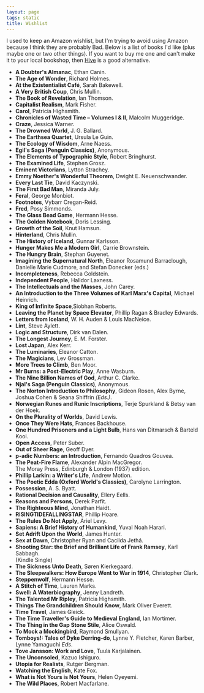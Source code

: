 ```yaml
---
layout: page
tags: static
title: Wishlist
---
```


I used to keep an Amazon wishlist, but I'm trying to avoid using Amazon because
I think they are probably Bad. Below is a list of books I'd like (plus maybe one
or two other things). If you want to buy me one and can't make it to your local
bookshop, then [Hive](http://www.hive.co.uk) is a good alternative.

* **A Doubter's Almanac**, Ethan Canin.  
* **The Age of Wonder**, Richard Holmes.  
* **At the Existentialist Caf&eacute;**, Sarah Bakewell.  
* **A Very British Coup**, Chris Mullin.  
* **The Book of Revelation**, Ian Thomson.  
* **Capitalist Realism**, Mark Fisher.  
* **Carol**, Patricia Highsmith.  
* **Chronicles of Wasted Time &ndash; Volumes I & II**, Malcolm Muggeridge.  
* **Craze**, Jessica Warner.  
* **The Drowned World**, J. G. Ballard.  
* **The Earthsea Quartet**, Ursula Le Guin.  
* **The Ecology of Wisdom**, Arne Naess.  
* **Egil's Saga (Penguin Classics)**, Anonymous.  
* **The Elements of Typographic Style**, Robert Bringhurst.  
* **The Examined Life**, Stephen Grosz.  
* **Eminent Victorians**, Lytton Strachey.  
* **Emmy Noether's Wonderful Theorem**, Dwight E. Neuenschwander.
* **Every Last Tie**, David Kaczynski.  
* **The First Bad Man**, Miranda July.  
* **Feral**, George Monbiot.  
* **Footnotes**, Vybarr Cregan-Reid.
* **Fred**, Posy Simmonds.  
* **The Glass Bead Game**, Hermann Hesse.  
* **The Golden Notebook**, Doris Lessing.  
* **Growth of the Soil**, Knut Hamsun.  
* **Hinterland**, Chris Mullin.  
* **The History of Iceland**, Gunnar Karlsson.  
* **Hunger Makes Me a Modern Girl**, Carrie Brownstein.  
* **The Hungry Brain**, Stephan Guyenet.  
* **Imagining the Supernatural North**, Eleanor Rosamund Barraclough, Danielle Marie Cudmore, and Stefan Donecker (eds.)
* **Incompleteness**, Rebecca Goldstein.  
* **Independent People**, Halldor Laxness.  
* **The Intellectuals and the Masses**, John Carey.  
* **An Introduction to the Three Volumes of Karl Marx's Capital**, Michael Heinrich.  
* **King of Infinite Space**,Siobhan Roberts.  
* **Leaving the Planet by Space Elevator**, Phillip Ragan & Bradley Edwards.  
* **Letters from Iceland**, W. H. Auden & Louis MacNeice.  
* **Lint**, Steve Aylett.  
* **Logic and Structure**, Dirk van Dalen.  
* **The Longest Journey**, E. M. Forster.  
* **Lost Japan**, Alex Kerr.  
* **The Luminaries**, Eleanor Catton.  
* **The Magicians**, Lev Grossman.  
* **More Trees to Climb**, Ben Moor.  
* **Mr Burns: a Post-Electric Play**, Anne Wasburn.  
* **The Nine Billion Names of God**, Arthur C. Clarke.  
* **Njal's Saga (Penguin Classics)**, Anonymous.  
* **The Norton Introduction to Philosophy**, Gideon Rosen, Alex Byrne, Joshua Cohen & Seana Shiffrin *(Eds.)*.  
* **Norwegian Runes and Runic Inscriptions**, Terje Spurkland & Betsy van der Hoek.  
* **On the Plurality of Worlds**, David Lewis.  
* **Once They Were Hats**, Frances Backhouse.  
* **One Hundred Prisoners and a Light Bulb**, Hans van Ditmarsch & Barteld Kooi.  
* **Open Access**, Peter Suber.  
* **Out of Sheer Rage**, Geoff Dyer.  
* **p-adic Numbers: an Introduction**, Fernando Quadros Gouvea.  
* **The Peat-Fire Flame**, Alexander Alpin MacGregor.  
  The Moray Press, Edinburgh & London (1937) edition.
* **Phillip Larkin: a Writer's Life**, Andrew Motion.  
* **The Poetic Edda (Oxford World's Classics)**, Carolyne Larrington.  
* **Possession**, A. S. Byatt.  
* **Rational Decision and Causality**, Ellery Eells.  
* **Reasons and Persons**, Derek Parfit.  
* **The Righteous Mind**, Jonathan Haidt.  
* **RISINGTIDEFALLINGSTAR**, Phillip Hoare.  
* **The Rules Do Not Apply**, Ariel Levy.  
* **Sapiens: A Brief History of Humankind**, Yuval Noah Harari.  
* **Set Adrift Upon the World**, James Hunter.  
* **Sex at Dawn**, Christopher Ryan and Cacilda Jethá.  
* **Shooting Star: the Brief and Brilliant Life of Frank Ramsey**, Karl Sabbagh.  
(Kindle Single)
* **The Sickness Unto Death**, S&#248;ren Kierkegaard.  
* **The Sleepwalkers: How Europe Went to War in 1914**, Christopher Clark.  
* **Steppenwolf**, Hermann Hesse.  
* **A Stitch of Time**, Lauren Marks.  
* **Swell: A Waterbiography**, Jenny Landreth.  
* **The Talented Mr Ripley**, Patricia Highsmith.  
* **Things The Grandchildren Should Know**, Mark Oliver Everett.  
* **Time Travel**, James Gleick.  
* **The Time Traveller's Guide to Medieval England**, Ian Mortimer.  
* **The Thing in the Gap Stone Stile**, Alice Oswald.  
* **To Mock a Mockingbird**, Raymond Smullyan.  
* **Tomboys!: Tales of Dyke Derring-do**, Lynne Y. Fletcher, Karen Barber, Lynne Yamaguchi *Eds*.  
* **Tove Jansson: Work and Love**, Tuula Karjalainen.  
* **The Unconsoled**, Kazuo Ishiguro.  
* **Utopia for Realists**, Rutger Bergman.  
* **Watching the English**, Kate Fox.  
* **What is Not Yours is Not Yours**, Helen Oyeyemi.  
* **The Wild Places**, Robert Macfarlane.  
